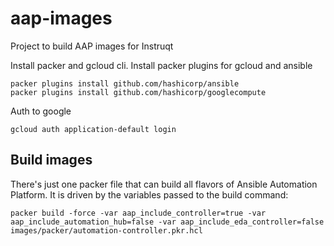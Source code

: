 # aap-images

Project to build AAP images for Instruqt


Install packer and gcloud cli. Install packer plugins for gcloud and ansible
```
packer plugins install github.com/hashicorp/ansible
packer plugins install github.com/hashicorp/googlecompute
```

Auth to google
```
gcloud auth application-default login
```

## Build images

There's just one packer file that can build all flavors of Ansible Automation Platform. It is driven by the variables passed to the build command:
```
packer build -force -var aap_include_controller=true -var aap_include_automation_hub=false -var aap_include_eda_controller=false images/packer/automation-controller.pkr.hcl
```